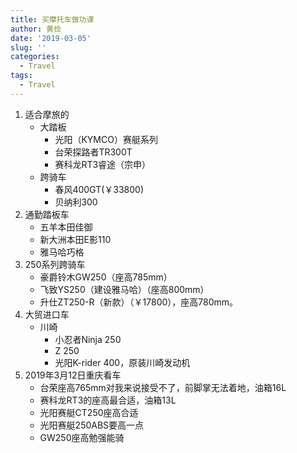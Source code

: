 ```yaml
---
title: 买摩托车做功课
author: 黄俭
date: '2019-03-05'
slug: ''
categories:
  - Travel
tags:
  - Travel
---
```

1. 适合摩旅的
    - 大踏板
       - 光阳（KYMCO）赛艇系列
       - 台荣探路者TR300T
       - 赛科龙RT3睿途（宗申）
    - 跨骑车
       - 春风400GT(￥33800)
       - 贝纳利300
2. 通勤踏板车
    - 五羊本田佳御
    - 新大洲本田E影110
    - 雅马哈巧格
3. 250系列跨骑车
    - 豪爵铃木GW250（座高785mm）
    - 飞致YS250（建设雅马哈）（座高800mm）
    - 升仕ZT250-R（新款）（￥17800），座高780mm。
4. 大贸进口车
    - 川崎
       - 小忍者Ninja 250
       - Z 250
       - 光阳K-rider 400，原装川崎发动机
5. 2019年3月12日重庆看车
    - 台荣座高765mm对我来说接受不了，前脚掌无法着地，油箱16L
    - 赛科龙RT3的座高最合适，油箱13L
    - 光阳赛艇CT250座高合适
    - 光阳赛艇250ABS要高一点
    - GW250座高勉强能骑